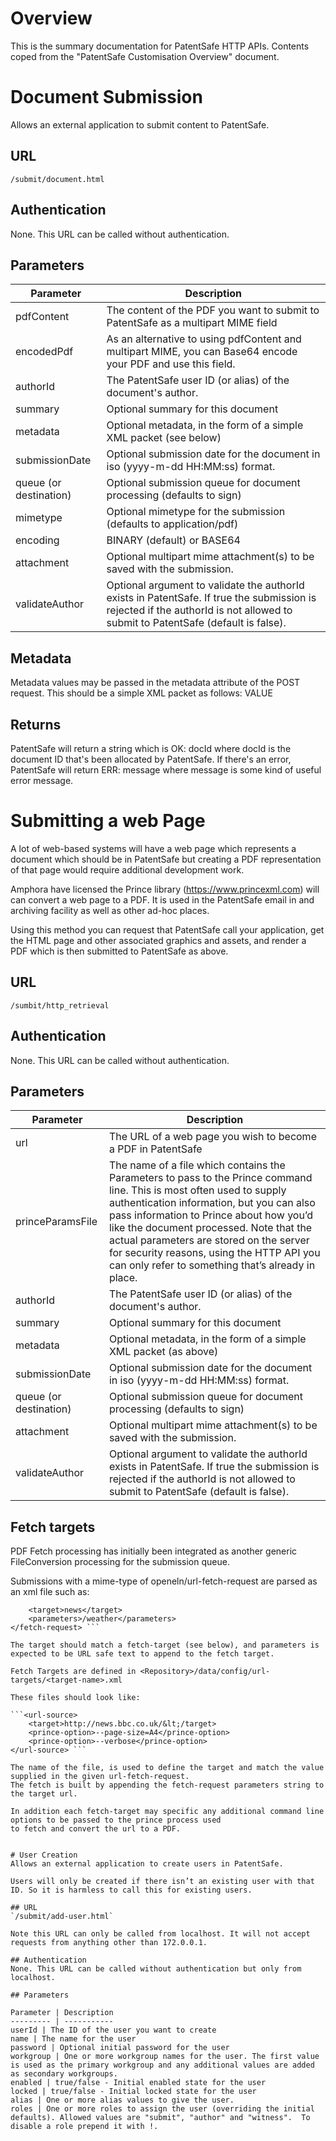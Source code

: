 # Overview
This is the summary documentation for PatentSafe HTTP APIs. Contents coped from the "PatentSafe Customisation Overview" document. 


# Document Submission
Allows an external application to submit content to PatentSafe.

## URL
`/submit/document.html`

## Authentication
None. This URL can be called without authentication.

## Parameters

Parameter | Description 
--------- | ----------- 
pdfContent | The content of the PDF you want to submit to PatentSafe as a multipart MIME field
encodedPdf | As an alternative to using pdfContent and multipart MIME, you can Base64 encode your PDF and use this field.
authorId | The PatentSafe user ID (or alias) of the document's author.
summary	| Optional summary for this document
metadata | Optional metadata, in the form of a simple XML packet (see below)
submissionDate | Optional submission date for the document in iso (yyyy-m-dd HH:MM:ss) format.
queue (or destination) | Optional submission queue for document processing (defaults to sign)
mimetype | Optional mimetype for the submission (defaults to application/pdf)
encoding | BINARY (default) or BASE64
attachment | Optional multipart mime attachment(s) to be saved with the submission.
validateAuthor | Optional argument to validate the authorId exists in PatentSafe. If true the submission is rejected if the authorId is not allowed to submit to PatentSafe (default is false).


## Metadata
Metadata values may be passed in the metadata attribute of the POST request. This should be a simple XML packet as follows:
<metadata>
<tag name="TAG NAME">VALUE</tag>
</metadata>

## Returns
PatentSafe will return a string which is OK: docId where docId is the document ID that's been allocated by PatentSafe. If there's an error, PatentSafe will return ERR: message where message is some kind of useful error message.

# Submitting a web Page
A lot of web-based systems will have a web page which represents a document which should be in PatentSafe but creating a PDF representation of that page would require additional development work.

Amphora have licensed the Prince library (https://www.princexml.com) will can convert a web page to a PDF. It is used in the PatentSafe email in and archiving facility as well as other ad-hoc places.

Using this method you can request that PatentSafe call your application, get the HTML page and other associated graphics and assets, and render a PDF which is then submitted to PatentSafe as above.

## URL
`/sumbit/http_retrieval`

## Authentication
None. This URL can be called without authentication.

## Parameters

Parameter | Description 
--------- | ----------- 
url | The URL of a web page you wish to become a PDF in PatentSafe
princeParamsFile | The name of a file which contains the Parameters to pass to the Prince command line. This is most often used to supply authentication information, but you can also pass information to Prince about how you’d like the document processed. Note that the actual parameters are stored on the server for security reasons, using the HTTP API you can only refer to something that’s already in place.
authorId | The PatentSafe user ID (or alias) of the document's author.
summary | Optional summary for this document
metadata | Optional metadata, in the form of a simple XML packet (as above)
submissionDate | Optional submission date for the document in iso (yyyy-m-dd HH:MM:ss) format.
queue (or destination) | Optional submission queue for document processing (defaults to sign)
attachment | Optional multipart mime attachment(s) to be saved with the submission.
validateAuthor | Optional argument to validate the authorId exists in PatentSafe. If true the submission is rejected if the authorId is not allowed to submit to PatentSafe (default is false).

## Fetch targets
PDF Fetch processing has initially been integrated as another generic FileConversion processing for the submission queue. 

Submissions with a mime-type of openeln/url-fetch-request are parsed as an xml file such as: 
```<fetch-request> 
    <target>news</target> 
    <parameters>/weather</parameters> 
</fetch-request> ```

The target should match a fetch-target (see below), and parameters is expected to be URL safe text to append to the fetch target. 

Fetch Targets are defined in <Repository>/data/config/url-targets/<target-name>.xml 

These files should look like: 

```<url-source> 
    <target>http://news.bbc.co.uk/&lt;/target> 
    <prince-option>--page-size=A4</prince-option> 
    <prince-option>--verbose</prince-option> 
</url-source> ```

The name of the file, is used to define the target and match the value supplied in the given url-fetch-request. 
The fetch is built by appending the fetch-request parameters string to the target url. 

In addition each fetch-target may specific any additional command line options to be passed to the prince process used 
to fetch and convert the url to a PDF.


# User Creation
Allows an external application to create users in PatentSafe.

Users will only be created if there isn’t an existing user with that ID. So it is harmless to call this for existing users.

## URL
`/submit/add-user.html`

Note this URL can only be called from localhost. It will not accept requests from anything other than 172.0.0.1.

## Authentication
None. This URL can be called without authentication but only from localhost.

## Parameters

Parameter | Description 
--------- | ----------- 
userId | The ID of the user you want to create
name | The name for the user
password | Optional initial password for the user
workgroup | One or more workgroup names for the user. The first value is used as the primary workgroup and any additional values are added as secondary workgroups.
enabled | true/false - Initial enabled state for the user
locked | true/false - Initial locked state for the user
alias | One or more alias values to give the user.
roles | One or more roles to assign the user (overriding the initial defaults). Allowed values are "submit", "author" and "witness".  To disable a role prepend it with !.